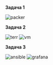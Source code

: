 **Задача 1**  

![packer](https://user-images.githubusercontent.com/26553608/168049782-df09d601-ca57-46c6-b1c5-e7a47386902f.PNG)  


**Задача 2**  

![terr](https://user-images.githubusercontent.com/26553608/168071102-7b7efea7-3ea1-4673-8e3c-c265191d634f.PNG)
![vm](https://user-images.githubusercontent.com/26553608/168071116-a7ccf8e3-6e89-43c0-9f1e-3e22f0260711.PNG)

**Задача 3**  

![ansible](https://user-images.githubusercontent.com/26553608/168092357-d8321ec8-813b-4c41-9e76-8984b168adce.PNG)
![grafana](https://user-images.githubusercontent.com/26553608/168092373-ac25b112-8906-426c-af29-dea4c2ce829c.PNG)
